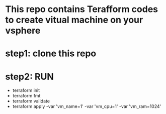 # This repo contains Terafform codes to create vitual machine on your vsphere 

# step1: clone this repo

# step2: RUN

* terraform init
* terraform fmt
* terraform validate
* terraform apply -var 'vm_name=1' -var 'vm_cpu=1' -var 'vm_ram=1024'
